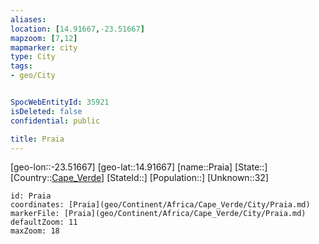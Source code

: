 ```yaml
---
aliases: 
location: [14.91667,-23.51667]
mapzoom: [7,12] 
mapmarker: city 
type: City
tags:
- geo/City


SpocWebEntityId: 35921
isDeleted: false
confidential: public

title: Praia
---
```

[geo-lon::-23.51667]
[geo-lat::14.91667]
[name::Praia]
[State::]
[Country::[Cape_Verde](geo/Continent/Africa/Cape_Verde.md)]
[StateId::]
[Population::]
[Unknown::32]


```leaflet
id: Praia
coordinates: [Praia](geo/Continent/Africa/Cape_Verde/City/Praia.md)
markerFile: [Praia](geo/Continent/Africa/Cape_Verde/City/Praia.md)
defaultZoom: 11 
maxZoom: 18
```


